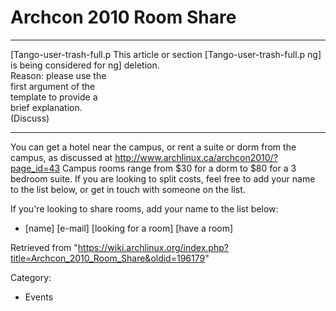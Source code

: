 Archcon 2010 Room Share
=======================

  ------------------------ ------------------------ ------------------------
  [Tango-user-trash-full.p This article or section  [Tango-user-trash-full.p
  ng]                      is being considered for  ng]
                           deletion.                
                           Reason: please use the   
                           first argument of the    
                           template to provide a    
                           brief explanation.       
                           (Discuss)                
  ------------------------ ------------------------ ------------------------

You can get a hotel near the campus, or rent a suite or dorm from the
campus, as discussed at http://www.archlinux.ca/archcon2010/?page_id=43
Campus rooms range from $30 for a dorm to $80 for a 3 bedroom suite. If
you are looking to split costs, feel free to add your name to the list
below, or get in touch with someone on the list.

If you're looking to share rooms, add your name to the list below:

-   [name] [e-mail] [looking for a room] [have a room]

Retrieved from
"https://wiki.archlinux.org/index.php?title=Archcon_2010_Room_Share&oldid=196179"

Category:

-   Events
